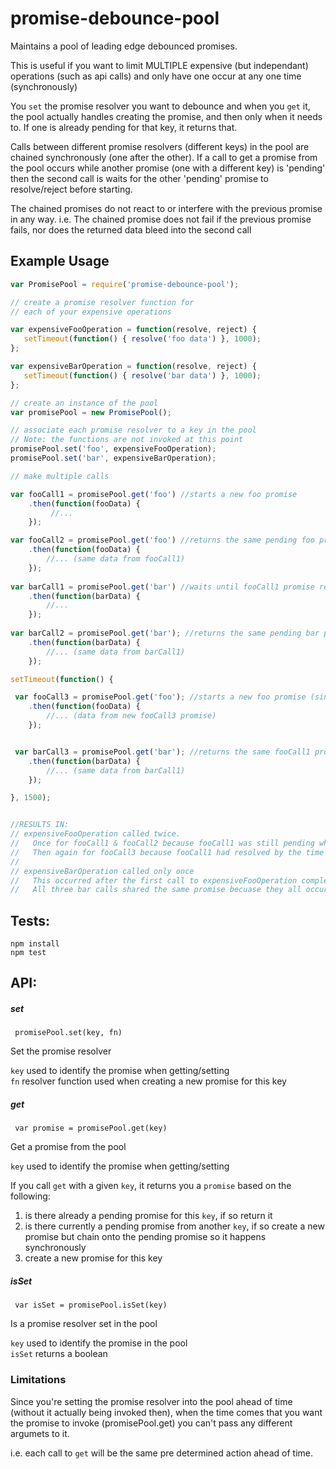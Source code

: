 # promise-debounce-pool

Maintains a pool of leading edge debounced promises.

This is useful if you want to limit MULTIPLE expensive (but independant) operations (such as api calls) and only 
have one occur at any one time (synchronously)

You `set` the promise resolver you want to debounce and when you `get` it, the pool actually handles creating the promise, and then
only when it needs to. If one is already pending for that key, it returns that.

Calls between different promise resolvers (different keys) in the pool are chained synchronously (one after the other).
If a call to get a promise from the pool occurs while another promise (one with a different key) is 'pending'
then the second call is waits for the other 'pending' promise to resolve/reject before starting.

The chained promises do not react to or interfere with the previous promise in any way. 
i.e. The chained promise does not fail if the previous promise fails, nor does the returned data bleed into the 
second call

## Example Usage
 

```js
var PromisePool = require('promise-debounce-pool');

// create a promise resolver function for
// each of your expensive operations 

var expensiveFooOperation = function(resolve, reject) {
   setTimeout(function() { resolve('foo data') }, 1000);
};

var expensiveBarOperation = function(resolve, reject) {
   setTimeout(function() { resolve('bar data') }, 1000);
};

// create an instance of the pool
var promisePool = new PromisePool();

// associate each promise resolver to a key in the pool
// Note: the functions are not invoked at this point
promisePool.set('foo', expensiveFooOperation);
promisePool.set('bar', expensiveBarOperation);

// make multiple calls

var fooCall1 = promisePool.get('foo') //starts a new foo promise
    .then(function(fooData) {
         //...
    }); 

var fooCall2 = promisePool.get('foo') //returns the same pending foo promise (fooCall1)
    .then(function(fooData) {
        //... (same data from fooCall1)
    }); 
    
var barCall1 = promisePool.get('bar') //waits until fooCall1 promise resolved/rejected then creates a new bar promise
    .then(function(barData) {
        //...
    }); 
    
var barCall2 = promisePool.get('bar'); //returns the same pending bar promise (barCall1)
    .then(function(barData) {
        //... (same data from barCall1)
    }); 

setTimeout(function() {

 var fooCall3 = promisePool.get('foo'); //starts a new foo promise (since previous fooCall1 promise has now resolved)
    .then(function(fooData) {
        //... (data from new fooCall3 promise)
    }); 


 var barCall3 = promisePool.get('bar'); //returns the same fooCall1 promise from before, its still pending
    .then(function(barData) {
        //... (same data from barCall1)
    }); 

}, 1500);


//RESULTS IN:
// expensiveFooOperation called twice. 
//   Once for fooCall1 & fooCall2 because fooCall1 was still pending whn fooCall2 occurred
//   Then again for fooCall3 because fooCall1 had resolved by the time fooCall3 occurred. 
//
// expensiveBarOperation called only once
//   This occurred after the first call to expensiveFooOperation completed. 
//   All three bar calls shared the same promise becuase they all occurred before barCall1 had resolved.
```

## Tests:

```
npm install
npm test
```

## API:

##### set
` promisePool.set(key, fn)` 

Set the promise resolver

`key` used to identify the promise when getting/setting \
`fn` resolver function used when creating a new promise for this key


##### get
` var promise = promisePool.get(key)`

Get a promise from the pool

`key` used to identify the promise when getting/setting

If you call `get` with a given `key`, it returns you a `promise` based on the following:
1) is there already a pending promise for this `key`, if so return it
2) is there currently a pending promise from another `key`, if so create a new promise but chain
   onto the pending promise so it happens synchronously
3) create a new promise for this key


##### isSet
` var isSet = promisePool.isSet(key)`

Is a promise resolver set in the pool

`key` used to identify the promise in the pool \
`isSet` returns a boolean


### Limitations
Since you're setting the promise resolver into the pool ahead of time (without it actually being invoked then),
when the time comes that you want the promise to invoke (promisePool.get) you can't pass any different argumets to it.

i.e. each call to `get` will be the same pre determined action ahead of time.

